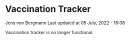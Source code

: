 Vaccination Tracker
================
Jens von Bergmann
Last updated at 05 July, 2022 - 18:08

Vaccination tracker is no longer functional.

